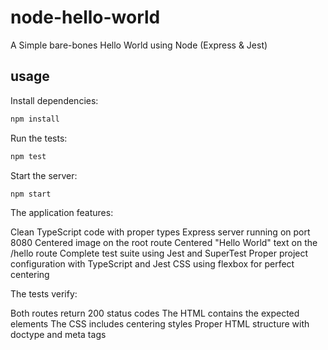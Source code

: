 # node-hello-world

A Simple bare-bones Hello World using Node (Express &amp; Jest)

## usage

Install dependencies:

```bash
npm install
```

Run the tests:

```bash
npm test
```

Start the server:

```bash
npm start
```

The application features:

Clean TypeScript code with proper types
Express server running on port 8080
Centered image on the root route
Centered "Hello World" text on the /hello route
Complete test suite using Jest and SuperTest
Proper project configuration with TypeScript and Jest
CSS using flexbox for perfect centering

The tests verify:

Both routes return 200 status codes
The HTML contains the expected elements
The CSS includes centering styles
Proper HTML structure with doctype and meta tags
